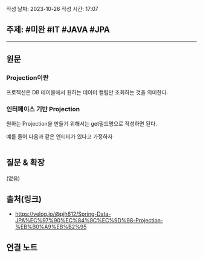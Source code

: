 작성 날짜: 2023-10-26
작성 시간: 17:07

## 주제: #미완 #IT #JAVA #JPA

----
## 원문

### Projection이란

프로젝션은 DB 테이블에서 원하는 데이터 컬럼만 조회하는 것을 의미한다. 

### 인터페이스 기반 Projection

원하는 Projection을 만들기 위해서는 get필드명으로 작성하면 된다.

예를 들어 다음과 같은 엔티티가 있다고 가정하자

```HelloEntity
```



## 질문 & 확장

(없음)

## 출처(링크)
- https://velog.io/@pjh612/Spring-Data-JPA%EC%97%90%EC%84%9C%EC%9D%98-Projection-%EB%B0%A9%EB%B2%95

## 연결 노트










